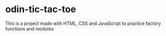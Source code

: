 # odin-tic-tac-toe
This is a project made with HTML, CSS and JavaScript to practice factory functions and modules
